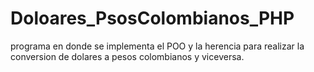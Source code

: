 # Doloares_PsosColombianos_PHP
programa en donde se implementa el POO y la herencia para realizar la conversion de dolares a pesos colombianos y  viceversa.
